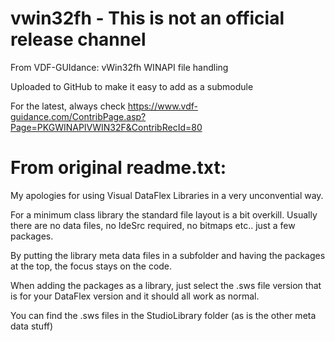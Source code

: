 # vwin32fh - This is not an official release channel
From VDF-GUIdance: vWin32fh WINAPI file handling

Uploaded to GitHub to make it easy to add as a submodule

For the latest, always check https://www.vdf-guidance.com/ContribPage.asp?Page=PKGWINAPIVWIN32F&ContribRecId=80

# From original readme.txt:
My apologies for using Visual DataFlex Libraries in a very unconvential way.

For a minimum class library the standard file layout is a bit overkill.
Usually there are no data files, no IdeSrc required, no bitmaps etc.. just a few packages.

By putting the library meta data files in a subfolder and having the packages at the top, the focus stays on the code.

When adding the packages as a library, just select the .sws file version that is for your DataFlex version and it should all work as normal.

You can find the .sws files in the StudioLibrary folder (as is the other meta data stuff)
